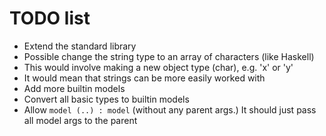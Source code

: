 # TODO list

 - Extend the standard library
 - Possible change the string type to an array of characters (like Haskell)
  - This would involve making a new object type (char), e.g. 'x' or 'y'
  - It would mean that strings can be more easily worked with
 - Add more builtin models
 - Convert all basic types to builtin models
 - Allow `model (..) : model` (without any parent args.) It should just pass all
  model args to the parent